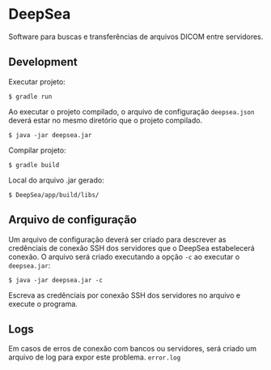# DeepSea
Software para buscas e transferências de arquivos DICOM entre servidores.

## Development
Executar projeto:
```
$ gradle run
```
Ao executar o projeto compilado, o arquivo de configuração `deepsea.json` deverá estar no mesmo
diretório que o projeto compilado.
```
$ java -jar deepsea.jar
```

Compilar projeto:
```
$ gradle build
```

Local do arquivo .jar gerado:
```
$ DeepSea/app/build/libs/
```

## Arquivo de configuração
Um arquivo de configuração deverá ser criado para descrever as credênciais
de conexão SSH dos servidores que o DeepSea estabelecerá conexão.
O arquivo será criado executando a  opção `-c` ao executar o `deepsea.jar`:
```
$ java -jar deepsea.jar -c
```
Escreva as credênciais por conexão SSH dos servidores no arquivo e execute o programa.

## Logs
Em casos de erros de conexão com bancos ou servidores, será criado um arquivo de log para
expor este problema.
`error.log`